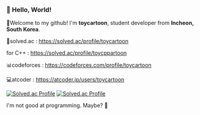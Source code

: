 ### 👋 Hello, World!

👋Welcome to my github! I'm **toycartoon**, student developer from **Incheon, South Korea**.

🐛solved.ac : https://solved.ac/profile/toycartoon

for C++ : https://solved.ac/profile/toycppartoon

📊codeforces : https://codeforces.com/profile/toycartoon

💻atcoder : https://atcoder.jp/users/toycartoon

[![Solved.ac Profile](http://mazassumnida.wtf/api/v2/generate_badge?boj=toycartoon)](https://solved.ac/toycartoon/)
[![Solved.ac Profile](http://mazassumnida.wtf/api/v2/generate_badge?boj=toycppartoon)](https://solved.ac/toycppartoon/)

I'm not good at programming. Maybe? 🤔

<!--
**Toycartoon/toycartoon** is a ✨ _special_ ✨ repository because its `README.md` (this file) appears on your GitHub profile.

Here are some ideas to get you started:

- 🔭 I’m currently working on ...
- 🌱 I’m currently learning ...
- 👯 I’m looking to collaborate on ...
- 🤔 I’m looking for help with ...
- 💬 Ask me about ...
- 📫 How to reach me: ...
- 😄 Pronouns: ...
- ⚡ Fun fact: ...
-->
